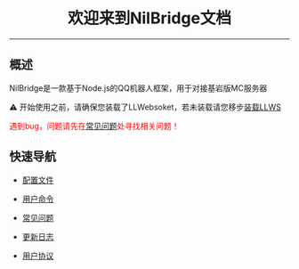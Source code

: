 # <center>欢迎来到NilBridge文档</center>

***

## 概述

NilBridge是一款基于Node.js的QQ机器人框架，用于对接基岩版MC服务器

⚠️ 开始使用之前，请确保您装载了LLWebsoket，若未装载请您移步[装载LLWS](http://http://xbridgex.site/user/llws/install)

<font color="#FF0000">遇到bug，问题请先在[常见问题](./QandA.md)处寻找相关问题！</font><br>

## 快速导航

 - [配置文件](./file.md)

 - [用户命令](./cmd.md)

 - [常见问题](./QandA.md)

 - [更新日志](./update.md)

 - [用户协议](./LIC.md)